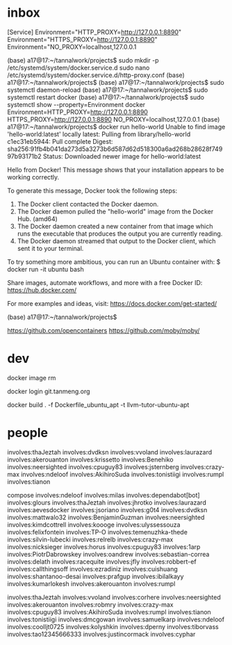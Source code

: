 


# inbox

[Service]
Environment="HTTP_PROXY=http://127.0.0.1:8890"
Environment="HTTPS_PROXY=http://127.0.0.1:8890"
Environment="NO_PROXY=localhost,127.0.0.1

(base) a17@17:~/tannalwork/projects$ sudo mkdir -p /etc/systemd/system/docker.service.d
sudo nano /etc/systemd/system/docker.service.d/http-proxy.conf
(base) a17@17:~/tannalwork/projects$ 
(base) a17@17:~/tannalwork/projects$ sudo systemctl daemon-reload
(base) a17@17:~/tannalwork/projects$ sudo systemctl restart docker
(base) a17@17:~/tannalwork/projects$ sudo systemctl show --property=Environment docker
Environment=HTTP_PROXY=http://127.0.0.1:8890 HTTPS_PROXY=http://127.0.0.1:8890 NO_PROXY=localhost,127.0.0.1
(base) a17@17:~/tannalwork/projects$ docker run hello-world
Unable to find image 'hello-world:latest' locally
latest: Pulling from library/hello-world
c1ec31eb5944: Pull complete 
Digest: sha256:91fb4b041da273d5a3273b6d587d62d518300a6ad268b28628f74997b93171b2
Status: Downloaded newer image for hello-world:latest

Hello from Docker!
This message shows that your installation appears to be working correctly.

To generate this message, Docker took the following steps:
 1. The Docker client contacted the Docker daemon.
 2. The Docker daemon pulled the "hello-world" image from the Docker Hub.
    (amd64)
 3. The Docker daemon created a new container from that image which runs the
    executable that produces the output you are currently reading.
 4. The Docker daemon streamed that output to the Docker client, which sent it
    to your terminal.

To try something more ambitious, you can run an Ubuntu container with:
 $ docker run -it ubuntu bash

Share images, automate workflows, and more with a free Docker ID:
 https://hub.docker.com/

For more examples and ideas, visit:
 https://docs.docker.com/get-started/

(base) a17@17:~/tannalwork/projects$ 


https://github.com/opencontainers
https://github.com/moby/moby/


# dev

docker image rm

docker login git.tanmeng.org

docker build . -f Dockerfile_ubuntu_apt -t llvm-tutor-ubuntu-apt


# people

involves:thaJeztah
involves:dvdksn
involves:vvoland
involves:laurazard
involves:akerouanton
involves:krissetto
involves:Benehiko
involves:neersighted
involves:cpuguy83
involves:jsternberg
involves:crazy-max
involves:ndeloof
involves:AkihiroSuda
involves:tonistiigi
involves:rumpl
involves:tianon


compose
involves:ndeloof
involves:milas
involves:dependabot[bot]
involves:glours
involves:thaJeztah
involves:jhrotko
involves:laurazard
involves:aevesdocker
involves:jsoriano
involves:g0t4
involves:dvdksn
involves:mattwalo32
involves:BenjaminGuzman
involves:neersighted
involves:kimdcottrell
involves:koooge
involves:ulyssessouza
involves:felixfontein
involves:TP-O
involves:temenuzhka-thede
involves:silvin-lubecki
involves:relrelb
involves:crazy-max
involves:nicksieger
involves:horus
involves:cpuguy83
involves:1arp
involves:PiotrDabrowskey
involves:oandrew
involves:sebastian-correa
involves:delath
involves:racequite
involves:jfly
involves:robbert-ef
involves:callthingsoff
involves:ezradiniz
involves:cuishuang
involves:shantanoo-desai
involves:prafgup
involves:ibilalkayy
involves:kumarlokesh
involves:akerouanton
involves:rumpl



involves:thaJeztah
involves:vvoland
involves:corhere
involves:neersighted
involves:akerouanton
involves:robmry
involves:crazy-max
involves:cpuguy83
involves:AkihiroSuda
involves:rumpl
involves:tianon
involves:tonistiigi
involves:dmcgowan
involves:samuelkarp
involves:ndeloof
involves:coolljt0725
involves:kolyshkin
involves:dperny
involves:tiborvass
involves:tao12345666333
involves:justincormack
involves:cyphar